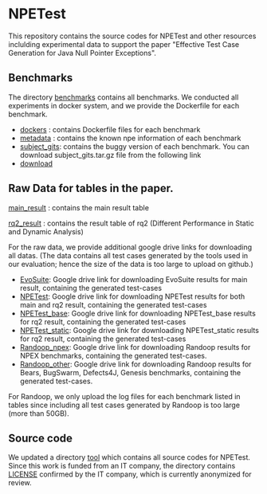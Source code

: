 # NPETest
This repository contains the source codes for NPETest and other resources inclulding experimental data 
to support the paper "Effective Test Case Generation for Java Null Pointer Exceptions".

## Benchmarks
The directory [benchmarks](./benchmarks) contains all benchmarks.
We conducted all experiments in docker system, and we provide the Dockerfile for each benchmark.
* [dockers](./benchmarks/dockers) : contains Dockerfile files for each benchmark
* [metadata](./benchmarks/metadata) : contains the known npe information of each benchmark
* [subject_gits](./benchmarks/subject_gits.tar.gz): contains the buggy version of each benchmark.
You can download subject_gits.tar.gz file from the following link
* [download](https://drive.google.com/file/d/11I7m6zamJA5UlWmFlChP6eA76DGozBMb/view?usp=sharing)
  
## Raw Data for tables in the paper.
[main_result](./main_result.xlsx) : contains the main result table

[rq2_result](./rq2_result.xlsx) : contains the result table of rq2 (Different Performance in Static and Dynamic Analysis)

For the raw data, we provide additional google drive links for downloading all datas. 
(The data contains all test cases generated by the tools used in our evaluation; hence the size of the data is too large to upload on github.)
* [EvoSuite](https://drive.google.com/file/d/1t5mNcr9av-Slw0Dr8EAOFTVD6J29YaOu/view?usp=sharing): Google drive link for downloading EvoSuite results for main result, containing the generated test-cases
* [NPETest](https://drive.google.com/file/d/1O0tqv1aFgtwF_nihNpx-3qYzpuQEbW-f/view?usp=sharing): Google drive link for downloading NPETest results for both main and rq2 result, containing the generated test-cases
* [NPETest_base](https://drive.google.com/file/d/1xHxKr26o4FlDpQarpTOx8CLoWZJ_ipdF/view?usp=sharing): Google drive link for downloading NPETest_base results for rq2 result, containing the generated test-cases
* [NPETest_static](https://drive.google.com/file/d/1B3zqd5IoPIHRnDTXszKbbjsfClZ41vH0/view?usp=sharing): Google drive link for downloading NPETest_static results for rq2 result, containing the generated test-cases
* [Randoop_npex](https://drive.google.com/file/d/1mevPl4U9vwRtl0b7bdCu6EpgaMXamx6s/view?usp=sharing): Google drive link for downloading Randoop results for NPEX benchmarks, containing the generated test-cases.
* [Randoop_other](https://drive.google.com/file/d/1i7M7gS0gvp2H9z5BX1ntPx3OQf8PnFcf/view?usp=sharing): Google drive link for downloading Randoop results for Bears, BugSwarm, Defects4J, Genesis benchmarks, containing the generated test-cases.

For Randoop, we only upload the log files for each benchmark listed in tables since including all test cases generated by Randoop is too large (more than 50GB). 


## Source code
We updated a directory [tool](./tool) which contains all source codes for NPETest.
Since this work is funded from an IT company, the directory contains [LICENSE](./tool/LICENSE) confirmed by the IT company, which is currently anonymized for review.
